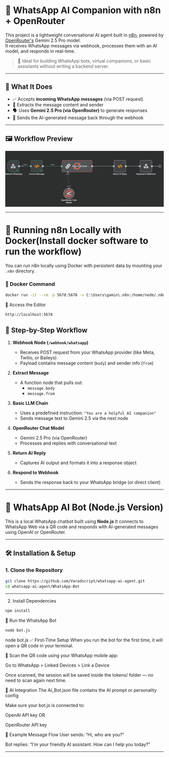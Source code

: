 # 💬 WhatsApp AI Companion with n8n + OpenRouter

This project is a lightweight conversational AI agent built in [n8n](https://n8n.io/), powered by [OpenRouter's](https://openrouter.ai/) Gemini 2.5 Pro model.  
It receives WhatsApp messages via webhook, processes them with an AI model, and responds in real-time.

> 🔧 Ideal for building WhatsApp bots, virtual companions, or basic assistants without writing a backend server.

---

## 🧠 What It Does

- ✅ Accepts **incoming WhatsApp messages** (via POST request)
- 🧠 Extracts the message content and sender
- 🗣 Uses **Gemini 2.5 Pro (via OpenRouter)** to generate responses
- 🔁 Sends the AI-generated message back through the webhook

---

## 🖼 Workflow Preview

![Workflow Diagram](screenshots/wa.png)

---
# 🐳 Running n8n Locally with Docker(Install docker software to run the workflow)

You can run n8n locally using Docker with persistent data by mounting your `.n8n` directory.

### 🧱 Docker Command

```bash
docker run -it --rm -p 5678:5678 -v C:\Users\gamin\.n8n:/home/node/.n8n n8nio/n8n     **add your path
```
🚀 Access the Editor
```bash
http://localhost:5678
```
## 🔄 Step-by-Step Workflow

1. **Webhook Node (`/webhook/whatsapp`)**
   - Receives POST request from your WhatsApp provider (like Meta, Twilio, or Baileys)
   - Payload contains message content (`body`) and sender info (`from`)

2. **Extract Message**
   - A function node that pulls out:
     - `message.body`
     - `message.from`

3. **Basic LLM Chain**
   - Uses a predefined instruction: `"You are a helpful AI companion"`
   - Sends message text to Gemini 2.5 via the next node

4. **OpenRouter Chat Model**
   - Gemini 2.5 Pro (via OpenRouter)
   - Processes and replies with conversational text

5. **Return AI Reply**
   - Captures AI output and formats it into a response object

6. **Respond to Webhook**
   - Sends the response back to your WhatsApp bridge (or direct client)

---

# 💬 WhatsApp AI Bot (Node.js Version)

This is a local WhatsApp chatbot built using **Node.js** 
It connects to WhatsApp Web via a QR code and responds with AI-generated messages using OpenAI or OpenRouter.

---

## 🛠 Installation & Setup

### 1. Clone the Repository

```bash
git clone https://github.com/Varadscript/whatsapp-ai-agent.git
cd whatsapp-ai-agent/WhatsApp-Bot
```

---
2. Install Dependencies
   
```bash
npm install
```

🚀 Run the WhatsApp Bot
```bash
node bot.js
```

node bot.js
✅ First-Time Setup
When you run the bot for the first time, it will open a QR code in your terminal.

📱 Scan the QR code using your WhatsApp mobile app:

Go to WhatsApp > Linked Devices > Link a Device

Once scanned, the session will be saved inside the tokens/ folder — no need to scan again next time.

🤖 AI Integration
The AI_Bot.json file contains the AI prompt or personality config

Make sure your bot.js is connected to:

OpenAI API key OR

OpenRouter API key



🧪 Example Message Flow
User sends: “Hi, who are you?”

Bot replies: “I'm your friendly AI assistant. How can I help you today?”



****

